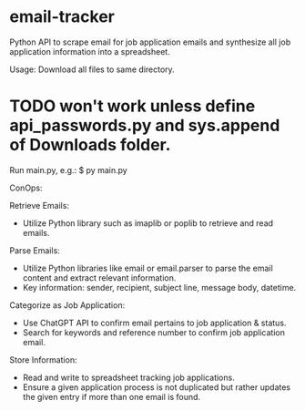 # email-tracker
Python API to scrape email for job application emails and synthesize all job application information into a spreadsheet.

Usage:
Download all files to same directory.
# TODO won't work unless define api_passwords.py and sys.append of Downloads folder.
Run main.py, e.g.:
    $ py main.py

ConOps:

Retrieve Emails:
- Utilize Python library such as imaplib or poplib to retrieve and read emails.

Parse Emails:
- Utilize Python libraries like email or email.parser to parse the email content and extract relevant information.
- Key information: sender, recipient, subject line, message body, datetime.

Categorize as Job Application:
- Use ChatGPT API to confirm email pertains to job application & status.
- Search for keywords and reference number to confirm job application email.

Store Information:
- Read and write to spreadsheet tracking job applications.
- Ensure a given application process is not duplicated but rather updates the given entry if more than one email is found.
